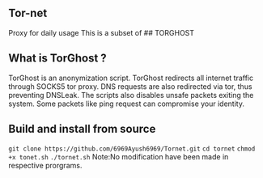 ## Tor-net
Proxy for daily usage
This is a subset of ## TORGHOST 
## What is TorGhost ?
TorGhost is an anonymization script. TorGhost redirects all internet traffic through SOCKS5 tor proxy. DNS requests are also redirected via tor, thus preventing DNSLeak. The scripts also disables unsafe packets exiting the system. Some packets like ping request can compromise your identity.
## Build and install from source
`git clone https://github.com/6969Ayush6969/Tornet.git`
`cd tornet`
`chmod +x tonet.sh`
`./tornet.sh`
Note:No modification have been made in respective prorgrams.


